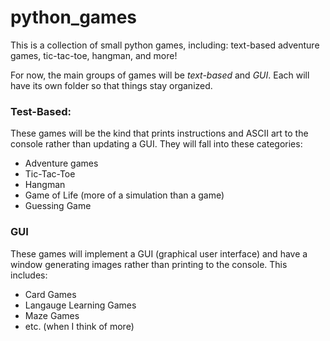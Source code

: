 # python_games
This is a collection of small python games, including: text-based adventure games, tic-tac-toe, 
hangman, and more!

For now, the main groups of games will be *text-based* and *GUI*. Each will have its own folder so that things stay organized.

### Test-Based:
These games will be the kind that prints instructions and ASCII art to the console rather than updating a GUI. They will fall into these categories:
- Adventure games
- Tic-Tac-Toe
- Hangman
- Game of Life (more of a simulation than a game)
- Guessing Game


### GUI
These games will implement a GUI (graphical user interface) and have a window generating images rather than printing to the console. This includes:
- Card Games
- Langauge Learning Games
- Maze Games
- etc. (when I think of more)

